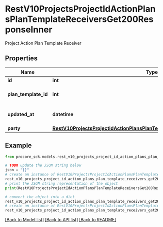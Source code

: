 # RestV10ProjectsProjectIdActionPlansPlanTemplateReceiversGet200ResponseInner

Project Action Plan Template Receiver

## Properties

Name | Type | Description | Notes
------------ | ------------- | ------------- | -------------
**id** | **int** | ID | [optional] 
**plan_template_id** | **int** | Project Action Plan Template ID | [optional] 
**updated_at** | **datetime** | Timestamp of last update | [optional] 
**party** | [**RestV10ProjectsProjectIdActionPlansPlanTemplatesGet200ResponseInnerManager**](RestV10ProjectsProjectIdActionPlansPlanTemplatesGet200ResponseInnerManager.md) |  | [optional] 

## Example

```python
from procore_sdk.models.rest_v10_projects_project_id_action_plans_plan_template_receivers_get200_response_inner import RestV10ProjectsProjectIdActionPlansPlanTemplateReceiversGet200ResponseInner

# TODO update the JSON string below
json = "{}"
# create an instance of RestV10ProjectsProjectIdActionPlansPlanTemplateReceiversGet200ResponseInner from a JSON string
rest_v10_projects_project_id_action_plans_plan_template_receivers_get200_response_inner_instance = RestV10ProjectsProjectIdActionPlansPlanTemplateReceiversGet200ResponseInner.from_json(json)
# print the JSON string representation of the object
print(RestV10ProjectsProjectIdActionPlansPlanTemplateReceiversGet200ResponseInner.to_json())

# convert the object into a dict
rest_v10_projects_project_id_action_plans_plan_template_receivers_get200_response_inner_dict = rest_v10_projects_project_id_action_plans_plan_template_receivers_get200_response_inner_instance.to_dict()
# create an instance of RestV10ProjectsProjectIdActionPlansPlanTemplateReceiversGet200ResponseInner from a dict
rest_v10_projects_project_id_action_plans_plan_template_receivers_get200_response_inner_from_dict = RestV10ProjectsProjectIdActionPlansPlanTemplateReceiversGet200ResponseInner.from_dict(rest_v10_projects_project_id_action_plans_plan_template_receivers_get200_response_inner_dict)
```
[[Back to Model list]](../README.md#documentation-for-models) [[Back to API list]](../README.md#documentation-for-api-endpoints) [[Back to README]](../README.md)


